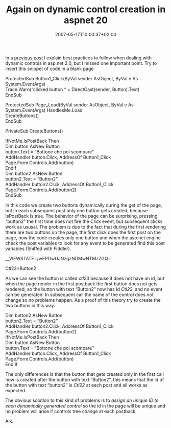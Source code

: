 ﻿---
title: "Again on dynamic control creation in aspnet 20"
description: ""
date: 2007-05-17T10:00:37+02:00
draft: false
tags: [ASPNET]
categories: [ASPNET]
---
In a [previous post](http://www.nablasoft.com/Alkampfer/?p=38) I explain best practices to follow when dealing with dynamic controls in asp.net 2.0, but I missed one important point. Try to insert this snippet of code in a blank page

ProtectedSub  Button1\_Click(ByVal  sender  AsObject,  ByVal  e  As  System.EventArgs)  
        Trace.Warn(“clicked  button  “  +  DirectCast(sender,  Button).Text)  
EndSub  
  
ProtectedSub  Page\_Load(ByVal  sender  AsObject,  ByVal  e  As  System.EventArgs)  HandlesMe.Load  
        CreateButtons()  
EndSub  
  
PrivateSub  CreateButtons()  
  
IfNotMe.IsPostBack  Then  
Dim  button  AsNew  Button  
              button.Text  =  “Bottone  che  poi  scompare”  
AddHandler  button.Click,  AddressOf  Button1\_Click  
              Page.Form.Controls.Add(button)  
EndIf  
Dim  button2  AsNew  Button  
        button2.Text  =  “Button2”  
AddHandler  button2.Click,  AddressOf  Button1\_Click  
        Page.Form.Controls.Add(button2)  
EndSub

In this code we create two buttons dynamically during the get of the page, but in each subsequent post only one button gets created, because IsPostBack is true. The behavior of the page can be surprising, pressing “button2” the first time does not fire the Click event, but subsequent clicks work as ususal. The problem is due to the fact that during the first rendering there are two buttons on the page, the first click does the first post on the page, now the code creates only one button and when the asp.net engine check the post variables to look for any event to be generated find this post variables (Sniffed with Fiddler).

\_\_VIEWSTATE=/wEPDwUJNzgzNDMwNTMzZGQ=

Ctl23=Button2

As we can see the button is called *ctl23* because it does not have an id, but when the page render in the first postback the first button does not gets rendered, so the button with text “Button2” now has Id *Ctl22*, and no event can be generated. In subsequent call the name of the control does not change so no problems happen. As a proof of this theory try to create the two buttons in this way.

Dim  button2  AsNew  Button  
        button2.Text  =  “Button2”  
AddHandler  button2.Click,  AddressOf  Button1\_Click  
        Page.Form.Controls.Add(button2)  
IfNotMe.IsPostBack  Then  
Dim  button  AsNew  Button  
              button.Text  =  “Bottone  che  poi  scompare”  
AddHandler  button.Click,  AddressOf  Button1\_Click  
              Page.Form.Controls.Add(button)  
        End  If

The only differences is that the button that gets created only in the first call now is created after the button with text “Button2”, this means that the id of the button with text “button2” is *Ctl22* at each post and all works as expected.

The obvious solution to this kind of problems is to *assign an unique ID to each dynamically generated control* so the id in the page will be unique and no problem will arise if controls tree change at each postback.

Alk.
